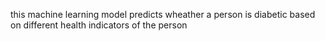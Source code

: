 this machine learning model predicts wheather a person is diabetic based on different health indicators of the person

